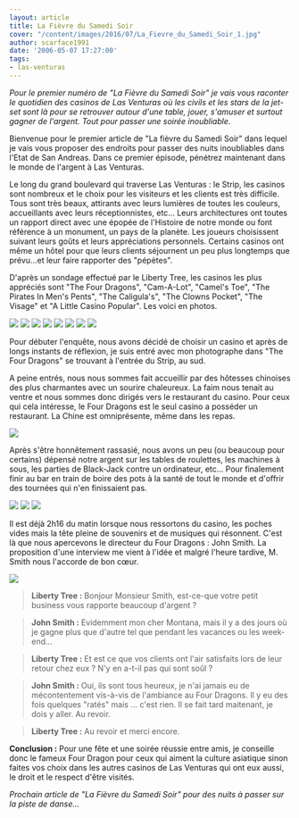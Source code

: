 ```yaml
---
layout: article
title: La Fièvre du Samedi Soir
cover: "/content/images/2016/07/La_Fievre_du_Samedi_Soir_1.jpg"
author: scarface1991
date: '2006-05-07 17:27:00'
tags:
- las-venturas
---
```


_Pour le premier numéro de "La Fièvre du Samedi Soir" je vais vous raconter le quotidien des casinos de Las Venturas où les civils et les stars de la jet-set sont là pour se retrouver autour d'une table, jouer, s'amuser et surtout gagner de l'argent. Tout pour passer une soirée inoubliable._

Bienvenue pour le premier article de "La fièvre du Samedi Soir" dans lequel je vais vous proposer des endroits pour passer des nuits inoubliables dans l'Etat de San Andreas. Dans ce premier épisode, pénétrez maintenant dans le monde de l'argent à Las Venturas.

Le long du grand boulevard qui traverse Las Venturas : le Strip, les casinos sont nombreux et le choix pour les visiteurs et les clients est très difficile. Tous sont très beaux, attirants avec leurs lumières de toutes les couleurs, accueillants avec leurs réceptionnistes, etc... Leurs architectures ont toutes un rapport direct avec une épopée de l'Histoire de notre monde ou font référence à un monument, un pays de la planète. Les joueurs choisissent suivant leurs goûts et leurs appréciations personnels. Certains casinos ont même un hôtel pour que leurs clients séjournent un peu plus longtemps que prévu...et leur faire rapporter des "pépètes".

D'après un sondage effectué par le Liberty Tree, les casinos les plus appréciés sont "The Four Dragons", "Cam-A-Lot", "Camel's Toe", "The Pirates In Men's Pents", "The Caligula's", "The Clowns Pocket", "The Visage" et "A Little Casino Popular". Les voici en photos.

![](/content/images/2005/01/The_Four_Dragons.jpg)
![](/content/images/2005/01/Cam_A_Lot.jpg)
![](/content/images/2005/01/Camel_Toe.jpg)
![](/content/images/2005/01/The_Pirates_In_Mens_Pent.jpg)
![](/content/images/2005/01/The_Caligulas_Casino.jpg)
![](/content/images/2005/01/The_Clowns_Pocket.jpg)
![](/content/images/2005/01/The_Visage.jpg)
![](/content/images/2005/01/A_Little_Casino_Popular.jpg)

Pour débuter l'enquête, nous avons décidé de choisir un casino et après de longs instants de réflexion, je suis entré avec mon photographe dans "The Four Dragons" se trouvant à l'entrée du Strip, au sud.

A peine entrés, nous nous sommes fait accueillir par des hôtesses chinoises des plus charmantes avec un sourire chaleureux. La faim nous tenait au ventre et nous sommes donc dirigés vers le restaurant du casino. Pour ceux qui cela intéresse, le Four Dragons est le seul casino a posséder un restaurant. La Chine est omniprésente, même dans les repas.

![](/content/images/2005/01/Restaurant.jpg)

Après s'être honnêtement rassasié, nous avons un peu (ou beaucoup pour certains) dépensé notre argent sur les tables de roulettes, les machines à sous, les parties de Black-Jack contre un ordinateur, etc... Pour finalement finir au bar en train de boire des pots à la santé de tout le monde et d'offrir des tournées qui n'en finissaient pas.

![](/content/images/2005/01/croupiers.jpg)
![](/content/images/2005/01/Jackpot.jpg)
![](/content/images/2005/01/bar.jpg)

Il est déjà 2h16 du matin lorsque nous ressortons du casino, les poches vides mais la tête pleine de souvenirs et de musiques qui résonnent. C'est là que nous apercevons le directeur du Four Dragons : John Smith. La proposition d'une interview me vient à l'idée et malgré l'heure tardive, M. Smith nous l'accorde de bon cœur.

![](/content/images/2005/01/John_Smith.jpg)

> **Liberty Tree :** Bonjour Monsieur Smith, est-ce-que votre petit business vous rapporte beaucoup d'argent ?

> **John Smith :** Evidemment mon cher Montana, mais il y a des jours où je gagne plus que d'autre tel que pendant les vacances ou les week-end...

> **Liberty Tree :** Et est ce que vos clients ont l'air satisfaits lors de leur retour chez eux ? N'y en a-t-il pas qui sont soûl ?

> **John Smith :** Oui, ils sont tous heureux, je n'ai jamais eu de mécontentement vis-à-vis de l'ambiance au Four Dragons. Il y eu des fois quelques "ratés" mais ... c'est rien. Il se fait tard maitenant, je dois y aller. Au revoir.

> **Liberty Tree :** Au revoir et merci encore.

**Conclusion :** Pour une fête et une soirée réussie entre amis, je conseille donc le fameux Four Dragon pour ceux qui aiment la culture asiatique sinon faites vos choix dans les autres casinos de Las Venturas qui ont eux aussi, le droit et le respect d'être visités.

_Prochain article de "La Fièvre du Samedi Soir" pour des nuits à passer sur la piste de danse..._

<!--kg-card-end: markdown-->
